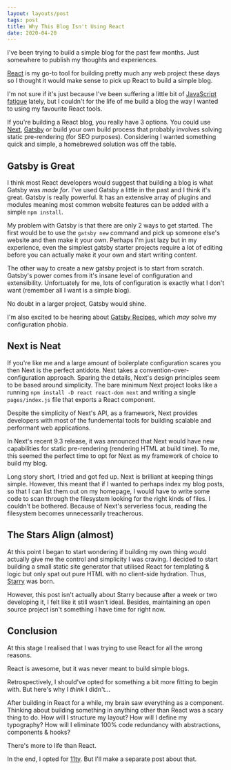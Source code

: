 ```yaml
---
layout: layouts/post
tags: post
title: Why This Blog Isn't Using React
date: 2020-04-20
---
```


I've been trying to build a simple blog for the past few months. Just somewhere to publish my thoughts and experiences.

[React](https://reactjs.org) is my go-to tool for building pretty much any web project these days so I thought it would make sense to pick up React to build a simple blog.

I'm not sure if it's just because I've been suffering a little bit of [JavaScript fatigue](https://medium.com/@ericclemmons/javascript-fatigue-48d4011b6fc4) lately, but I couldn't for the life of me build a blog the way I wanted to using my favourite React tools.

If you're building a React blog, you really have 3 options. You could use [Next](https://nextjs.org), [Gatsby](https://gatsbyjs.org) or build your own build process that probably involves solving static pre-rendering (for SEO purposes). Considering I wanted something quick and simple, a homebrewed solution was off the table.

## Gatsby is Great

I think most React developers would suggest that building a blog is what Gatsby was _made for_. I've used Gatsby a little in the past and I think it's great. Gatsby is really powerful. It has an extensive array of plugins and modules meaning most common website features can be added with a simple `npm install`.

My problem with Gatsby is that there are only 2 ways to get started. The first would be to use the `gatsby new` command and pick up someone else's website and then make it your own. Perhaps I'm just lazy but in my experience, even the simplest gatsby starter projects require a lot of editing before you can actually make it your own and start writing content.

The other way to create a new gatsby project is to start from scratch. Gatsby's power comes from it's insane level of configuration and extensibility. Unfortuately for me, lots of configuration is exactly what I don't want (remember all I want is a simple blog).

No doubt in a larger project, Gatsby would shine.

I'm also excited to be hearing about [Gatsby Recipes](https://twitter.com/gatsbyjs/status/1250852268469096450?s=20), which _may_ solve my configuration phobia.

## Next is Neat

If you're like me and a large amount of boilerplate configuration scares you then Next is the perfect antidote. Next takes a convention-over-configuration approach. Sparing the details, Next's design principles seem to be based around simplicity. The bare minimum Next project looks like a running `npm install -D react react-dom next`
and writing a single `pages/index.js` file that exports a React component.

Despite the simplicity of Next's API, as a framework, Next provides developers with most of the fundemental tools for building scalable and performant web applications.

In Next's recent 9.3 release, it was announced that Next would have new capabilities for static pre-rendering (rendering HTML at build time). To me, this seemed the perfect time to opt for Next as my framework of choice to build my blog.

Long story short, I tried and got fed up. Next is brilliant at keeping things simple. However, this meant that if I wanted to perhaps index my blog posts, so that I can list them out on my homepage, I would have to write some code to scan through the filesystem looking for the right kinds of files. I couldn't be bothered. Because of Next's serverless focus, reading the filesystem becomes unnecessarily treacherous.

## The Stars Align (almost)

At this point I began to start wondering if building my own thing would actually give me the control and simplicity I was craving. I decided to start building a small static site generator that utilised React for templating &amp; logic but only spat out pure HTML with no client-side hydration. Thus, [Starry](https://github.com/chickencoder/starry) was born.

However, this post isn't actually about Starry because after a week or two developing it, I felt like it still wasn't ideal. Besides, maintaining an open source project isn't something I have time for right now.

## Conclusion

At this stage I realised that I was trying to use React for all the wrong reasons.

React is awesome, but it was never meant to build simple blogs.

Retrospectively, I should've opted for something a bit more fitting to begin with. But here's why I _think_ I didn't...

After building in React for a while, my brain saw everything as a component. Thinking about building something in anything other than React was a scary thing to do. How will I structure my layout? How will I define my typography? How will I eliminate 100% code redundancy with abstractions, components & hooks?

There's more to life than React.

In the end, I opted for [11ty](https://11ty.dev). But I'll make a separate post about that.
